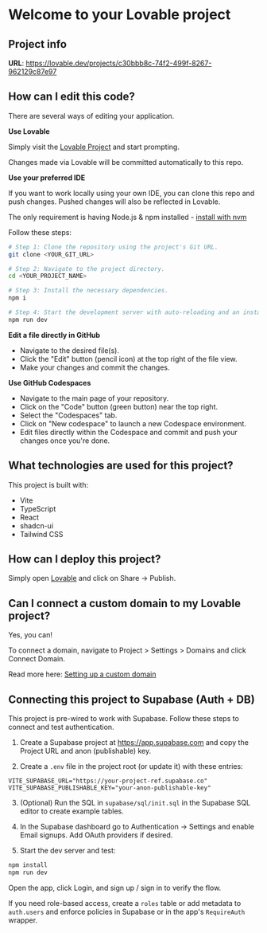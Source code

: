 # Welcome to your Lovable project

## Project info

**URL**: https://lovable.dev/projects/c30bbb8c-74f2-499f-8267-962129c87e97

## How can I edit this code?

There are several ways of editing your application.

**Use Lovable**

Simply visit the [Lovable Project](https://lovable.dev/projects/c30bbb8c-74f2-499f-8267-962129c87e97) and start prompting.

Changes made via Lovable will be committed automatically to this repo.

**Use your preferred IDE**

If you want to work locally using your own IDE, you can clone this repo and push changes. Pushed changes will also be reflected in Lovable.

The only requirement is having Node.js & npm installed - [install with nvm](https://github.com/nvm-sh/nvm#installing-and-updating)

Follow these steps:

```sh
# Step 1: Clone the repository using the project's Git URL.
git clone <YOUR_GIT_URL>

# Step 2: Navigate to the project directory.
cd <YOUR_PROJECT_NAME>

# Step 3: Install the necessary dependencies.
npm i

# Step 4: Start the development server with auto-reloading and an instant preview.
npm run dev
```

**Edit a file directly in GitHub**

- Navigate to the desired file(s).
- Click the "Edit" button (pencil icon) at the top right of the file view.
- Make your changes and commit the changes.

**Use GitHub Codespaces**

- Navigate to the main page of your repository.
- Click on the "Code" button (green button) near the top right.
- Select the "Codespaces" tab.
- Click on "New codespace" to launch a new Codespace environment.
- Edit files directly within the Codespace and commit and push your changes once you're done.

## What technologies are used for this project?

This project is built with:

- Vite
- TypeScript
- React
- shadcn-ui
- Tailwind CSS

## How can I deploy this project?

Simply open [Lovable](https://lovable.dev/projects/c30bbb8c-74f2-499f-8267-962129c87e97) and click on Share -> Publish.

## Can I connect a custom domain to my Lovable project?

Yes, you can!

To connect a domain, navigate to Project > Settings > Domains and click Connect Domain.

Read more here: [Setting up a custom domain](https://docs.lovable.dev/features/custom-domain#custom-domain)

## Connecting this project to Supabase (Auth + DB)

This project is pre-wired to work with Supabase. Follow these steps to connect and test authentication.

1. Create a Supabase project at https://app.supabase.com and copy the Project URL and anon (publishable) key.

2. Create a `.env` file in the project root (or update it) with these entries:

```env
VITE_SUPABASE_URL="https://your-project-ref.supabase.co"
VITE_SUPABASE_PUBLISHABLE_KEY="your-anon-publishable-key"
```

3. (Optional) Run the SQL in `supabase/sql/init.sql` in the Supabase SQL editor to create example tables.

4. In the Supabase dashboard go to Authentication → Settings and enable Email signups. Add OAuth providers if desired.

5. Start the dev server and test:

```powershell
npm install
npm run dev
```

Open the app, click Login, and sign up / sign in to verify the flow.

If you need role-based access, create a `roles` table or add metadata to `auth.users` and enforce policies in Supabase or in the app's `RequireAuth` wrapper.

